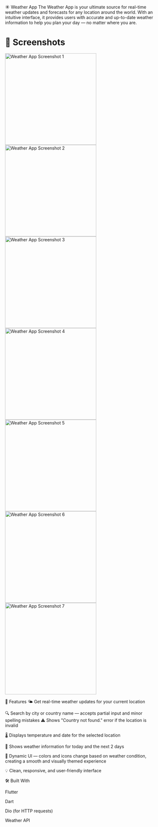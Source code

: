☀️ Weather App
The Weather App is your ultimate source for real-time weather updates and forecasts for any location around the world.
With an intuitive interface, it provides users with accurate and up-to-date weather information to help you plan your day — no matter where you are.

# 📱 Screenshots

<img src="weather%20screens/1.png" width="300" alt="Weather App Screenshot 1">
<img src="weather%20screens/2.png" width="300" alt="Weather App Screenshot 2">
<img src="weather%20screens/3.png" width="300" alt="Weather App Screenshot 3">
<img src="weather%20screens/4.png" width="300" alt="Weather App Screenshot 4">
<img src="weather%20screens/5.png" width="300" alt="Weather App Screenshot 5">
<img src="weather%20screens/6.png" width="300" alt="Weather App Screenshot 6">
<img src="weather%20screens/7.png" width="300" alt="Weather App Screenshot 7">


🌟 Features
🌤️ Get real-time weather updates for your current location

🔍 Search by city or country name — accepts partial input and minor spelling mistakes
⚠️ Shows "Country not found." error if the location is invalid

🌡️ Displays temperature and date for the selected location

📅 Shows weather information for today and the next 2 days

🎨 Dynamic UI — colors and icons change based on weather condition, creating a smooth and visually themed experience

💡 Clean, responsive, and user-friendly interface



🛠️ Built With

Flutter

Dart

Dio (for HTTP requests)

Weather API 
